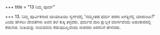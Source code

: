 +++
title = "13 ನಿಮ್ಮ ಪೂರ್ವ"

+++
13. ನಿಮ್ಮ ಪೂರ್ವಿಕನಾದ ಯಯಾತಿಯು ಸ್ವರ್ಗದಲ್ಲಿ 'ನಮ್ಮಂತಹ ಧರ್ಮ ಪರರು ಜಗತ್ತಿನಲ್ಲಿ ಯಾರುಂಟು?' ಎಂದು ಹೇಳಲು ದೇವತೆಗಳು ಅವನ ತಲೆ ಕುಕ್ಕಿ ತಳ್ಳಿದರು. ಧರ್ಮದ ದಾರಿ ಕ್ಷುಲ್ಲಕ ಮಾರ್ಗವೆಂದು ಅಹಂಕಾರದಲ್ಲಿ ಕೆಡಬೇಡ. ನೀತಿಯನ್ನು ನಂಬಿದವನು ಕೆಡುವುದಿಲ್ಲವೆಂದು ನಾರದರು ಅರಸನಿಗೆ ಹೇಳಿದರು.